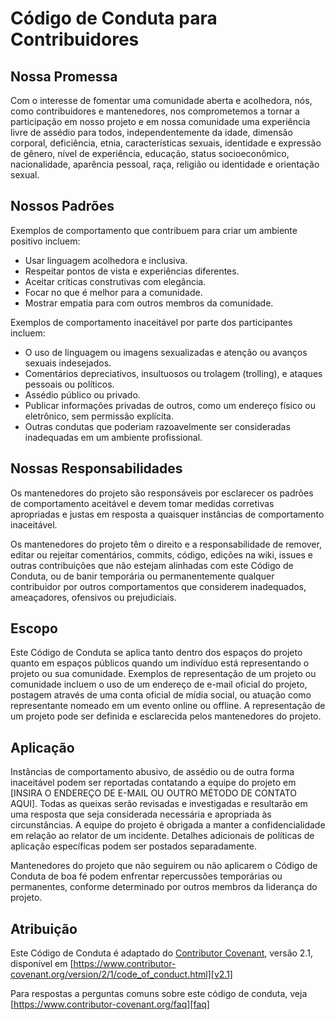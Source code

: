 # Código de Conduta para Contribuidores

## Nossa Promessa

Com o interesse de fomentar uma comunidade aberta e acolhedora, nós, como contribuidores e mantenedores, nos comprometemos a tornar a participação em nosso projeto e em nossa comunidade uma experiência livre de assédio para todos, independentemente da idade, dimensão corporal, deficiência, etnia, características sexuais, identidade e expressão de gênero, nível de experiência, educação, status socioeconômico, nacionalidade, aparência pessoal, raça, religião ou identidade e orientação sexual.

## Nossos Padrões

Exemplos de comportamento que contribuem para criar um ambiente positivo incluem:

* Usar linguagem acolhedora e inclusiva.
* Respeitar pontos de vista e experiências diferentes.
* Aceitar críticas construtivas com elegância.
* Focar no que é melhor para a comunidade.
* Mostrar empatia para com outros membros da comunidade.

Exemplos de comportamento inaceitável por parte dos participantes incluem:

* O uso de linguagem ou imagens sexualizadas e atenção ou avanços sexuais indesejados.
* Comentários depreciativos, insultuosos ou trolagem (trolling), e ataques pessoais ou políticos.
* Assédio público ou privado.
* Publicar informações privadas de outros, como um endereço físico ou eletrônico, sem permissão explícita.
* Outras condutas que poderiam razoavelmente ser consideradas inadequadas em um ambiente profissional.

## Nossas Responsabilidades

Os mantenedores do projeto são responsáveis por esclarecer os padrões de comportamento aceitável e devem tomar medidas corretivas apropriadas e justas em resposta a quaisquer instâncias de comportamento inaceitável.

Os mantenedores do projeto têm o direito e a responsabilidade de remover, editar ou rejeitar comentários, commits, código, edições na wiki, issues e outras contribuições que não estejam alinhadas com este Código de Conduta, ou de banir temporária ou permanentemente qualquer contribuidor por outros comportamentos que considerem inadequados, ameaçadores, ofensivos ou prejudiciais.

## Escopo

Este Código de Conduta se aplica tanto dentro dos espaços do projeto quanto em espaços públicos quando um indivíduo está representando o projeto ou sua comunidade. Exemplos de representação de um projeto ou comunidade incluem o uso de um endereço de e-mail oficial do projeto, postagem através de uma conta oficial de mídia social, ou atuação como representante nomeado em um evento online ou offline. A representação de um projeto pode ser definida e esclarecida pelos mantenedores do projeto.

## Aplicação

Instâncias de comportamento abusivo, de assédio ou de outra forma inaceitável podem ser reportadas contatando a equipe do projeto em [INSIRA O ENDEREÇO DE E-MAIL OU OUTRO MÉTODO DE CONTATO AQUI]. Todas as queixas serão revisadas e investigadas e resultarão em uma resposta que seja considerada necessária e apropriada às circunstâncias. A equipe do projeto é obrigada a manter a confidencialidade em relação ao relator de um incidente. Detalhes adicionais de políticas de aplicação específicas podem ser postados separadamente.

Mantenedores do projeto que não seguirem ou não aplicarem o Código de Conduta de boa fé podem enfrentar repercussões temporárias ou permanentes, conforme determinado por outros membros da liderança do projeto.

## Atribuição

Este Código de Conduta é adaptado do [Contributor Covenant][homepage], versão 2.1,
disponível em [https://www.contributor-covenant.org/version/2/1/code_of_conduct.html][v2.1]

Para respostas a perguntas comuns sobre este código de conduta, veja
[https://www.contributor-covenant.org/faq][faq]

[homepage]: https://www.contributor-covenant.org
[v2.1]: https://www.contributor-covenant.org/version/2/1/code_of_conduct.html
[faq]: https://www.contributor-covenant.org/faq
